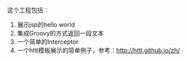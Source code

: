 这个工程包括：

1. 展示jsp的hello world
2. 集成Groovy的方式返回一段文本
3. 一个简单的Interceptor
4. 一个httl模板展示的简单例子，参考：http://httl.github.io/zh/